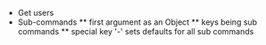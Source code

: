 * Get users
* Sub-commands
** first argument as an Object
** keys being sub commands
** special key '-' sets defaults for all sub commands
